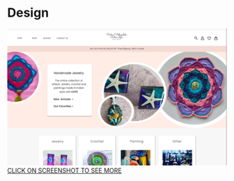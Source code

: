 # Design

[![alt](../images/design_screenshot.png) CLICK ON SCREENSHOT TO SEE MORE](https://www.figma.com/file/ZS8EeJCljU6yPNVT8JniHb/ART%26JEWELRY-SHOP)
